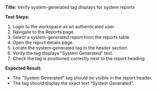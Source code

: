 **Title:** Verify system-generated tag displays for system reports

**Test Steps:**
1. Login to the workspace as an authenticated user.
2. Navigate to the Reports page.
3. Select a system-generated report from the reports table.
4. Open the report details page.
5. Locate the system-generated tag in the header section.
6. Verify the tag displays "System Generated" text.
7. Check the tag is positioned correctly next to the report heading.

**Expected Result:**
* The "System Generated" tag should be visible in the report header.
* The tag should display the exact text "System Generated".